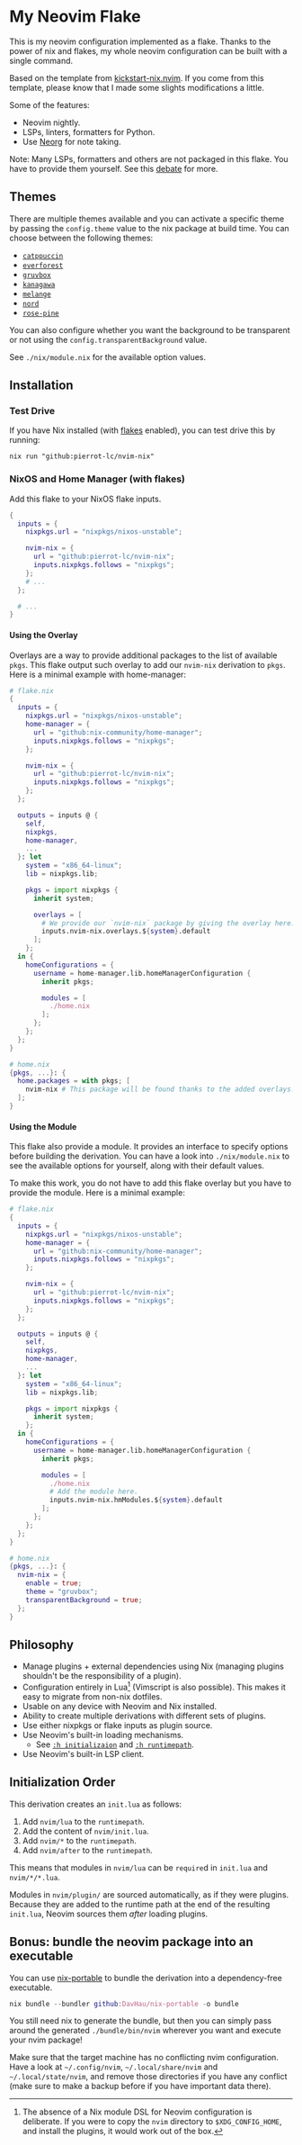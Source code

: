 # My Neovim Flake

This is my neovim configuration implemented as a flake. Thanks to the power of
nix and flakes, my whole neovim configuration can be built with a single
command.

Based on the template from
[kickstart-nix.nvim](https://github.com/nix-community/kickstart-nix.nvim). If
you come from this template, please know that I made some slights modifications
a little.

Some of the features:

- Neovim nightly.
- LSPs, linters, formatters for Python.
- Use [Neorg](https://github.com/nvim-neorg/neorg) for note taking.

Note: Many LSPs, formatters and others are not packaged in this flake. You have
to provide them yourself. See this [debate](
https://www.reddit.com/r/NixOS/comments/18oai2a/should_lsp_servers_be_in_the_project_flake/)
for more.


## Themes

There are multiple themes available and you can activate a specific theme by
passing the `config.theme` value to the nix package at build time. You can
choose between the following themes:

- [`catppuccin`](https://catppuccin.com/)
- [`everforest`](https://github.com/sainnhe/everforest/wiki)
- [`gruvbox`](https://github.com/gruvbox-community/gruvbox-contrib)
- [`kanagawa`](https://github.com/rebelot/kanagawa.nvim)
- [`melange`](https://github.com/savq/melange-nvim)
- [`nord`](https://www.nordtheme.com/)
- [`rose-pine`](https://rosepinetheme.com/)

You can also configure whether you want the background to be transparent or not
using the `config.transparentBackground` value.

See `./nix/module.nix` for the available option values.

## Installation

### Test Drive

If you have Nix installed (with [flakes](https://nixos.wiki/wiki/Flakes)
enabled), you can test drive this by running:

```console
nix run "github:pierrot-lc/nvim-nix"
```

### NixOS and Home Manager (with flakes)

Add this flake to your NixOS flake inputs.

```nix
{
  inputs = {
    nixpkgs.url = "nixpkgs/nixos-unstable";

    nvim-nix = {
      url = "github:pierrot-lc/nvim-nix";
      inputs.nixpkgs.follows = "nixpkgs";
    };
    # ...
  };

  # ...
}
```

#### Using the Overlay

Overlays are a way to provide additional packages to the list of available
`pkgs`. This flake output such overlay to add our `nvim-nix` derivation to
`pkgs`. Here is a minimal example with home-manager:

```nix
# flake.nix
{
  inputs = {
    nixpkgs.url = "nixpkgs/nixos-unstable";
    home-manager = {
      url = "github:nix-community/home-manager";
      inputs.nixpkgs.follows = "nixpkgs";
    };

    nvim-nix = {
      url = "github:pierrot-lc/nvim-nix";
      inputs.nixpkgs.follows = "nixpkgs";
    };
  };

  outputs = inputs @ {
    self,
    nixpkgs,
    home-manager,
    ...
  }: let
    system = "x86_64-linux";
    lib = nixpkgs.lib;

    pkgs = import nixpkgs {
      inherit system;

      overlays = [
        # We provide our `nvim-nix` package by giving the overlay here.
        inputs.nvim-nix.overlays.${system}.default
      ];
    };
  in {
    homeConfigurations = {
      username = home-manager.lib.homeManagerConfiguration {
        inherit pkgs;

        modules = [
          ./home.nix
        ];
      };
    };
  };
}
```

```nix
# home.nix
{pkgs, ...}: {
  home.packages = with pkgs; [
    nvim-nix # This package will be found thanks to the added overlays.
  ];
}
```

#### Using the Module

This flake also provide a module. It provides an interface to specify options
before building the derivation. You can have a look into `./nix/module.nix` to
see the available options for yourself, along with their default values.

To make this work, you do not have to add this flake overlay but you have to
provide the module. Here is a minimal example:

```nix
# flake.nix
{
  inputs = {
    nixpkgs.url = "nixpkgs/nixos-unstable";
    home-manager = {
      url = "github:nix-community/home-manager";
      inputs.nixpkgs.follows = "nixpkgs";
    };

    nvim-nix = {
      url = "github:pierrot-lc/nvim-nix";
      inputs.nixpkgs.follows = "nixpkgs";
    };
  };

  outputs = inputs @ {
    self,
    nixpkgs,
    home-manager,
    ...
  }: let
    system = "x86_64-linux";
    lib = nixpkgs.lib;

    pkgs = import nixpkgs {
      inherit system;
    };
  in {
    homeConfigurations = {
      username = home-manager.lib.homeManagerConfiguration {
        inherit pkgs;

        modules = [
          ./home.nix
          # Add the module here.
          inputs.nvim-nix.hmModules.${system}.default
        ];
      };
    };
  };
}
```

```nix
# home.nix
{pkgs, ...}: {
  nvim-nix = {
    enable = true;
    theme = "gruvbox";
    transparentBackground = true;
  };
}
```

## Philosophy

- Manage plugins + external dependencies using Nix
  (managing plugins shouldn't be the responsibility of a plugin).
- Configuration entirely in Lua[^1] (Vimscript is also possible).
  This makes it easy to migrate from non-nix dotfiles.
- Usable on any device with Neovim and Nix installed.
- Ability to create multiple derivations with different sets of plugins.
- Use either nixpkgs or flake inputs as plugin source.
- Use Neovim's built-in loading mechanisms.
  - See [`:h initializaion`](https://neovim.io/doc/user/starting.html#initialization)
    and [`:h runtimepath`](https://neovim.io/doc/user/options.html#'runtimepath').
- Use Neovim's built-in LSP client.

[^1]: The absence of a Nix module DSL for Neovim configuration is deliberate.
      If you were to copy the `nvim` directory to `$XDG_CONFIG_HOME`,
      and install the plugins, it would work out of the box.

## Initialization Order

This derivation creates an `init.lua` as follows:

1. Add `nvim/lua` to the `runtimepath`.
1. Add the content of `nvim/init.lua`.
1. Add `nvim/*` to the `runtimepath`.
1. Add `nvim/after` to the `runtimepath`.

This means that modules in `nvim/lua` can be `require`d in `init.lua` and
`nvim/*/*.lua`.

Modules in `nvim/plugin/` are sourced automatically, as if they were plugins.
Because they are added to the runtime path at the end of the resulting
`init.lua`, Neovim sources them _after_ loading plugins.

## Bonus: bundle the neovim package into an executable

You can use
[nix-portable](https://github.com/DavHau/nix-portable?tab=readme-ov-file#bundle-programs)
to bundle the derivation into a dependency-free executable.

```nix
nix bundle --bundler github:DavHau/nix-portable -o bundle
```

You still need nix to generate the bundle, but then you can simply pass around
the generated `./bundle/bin/nvim` wherever you want and execute your nvim
package!

Make sure that the target machine has no conflicting nvim configuration. Have a
look at `~/.config/nvim`, `~/.local/share/nvim` and `~/.local/state/nvim`, and
remove those directories if you have any conflict (make sure to make a backup
before if you have important data there).
